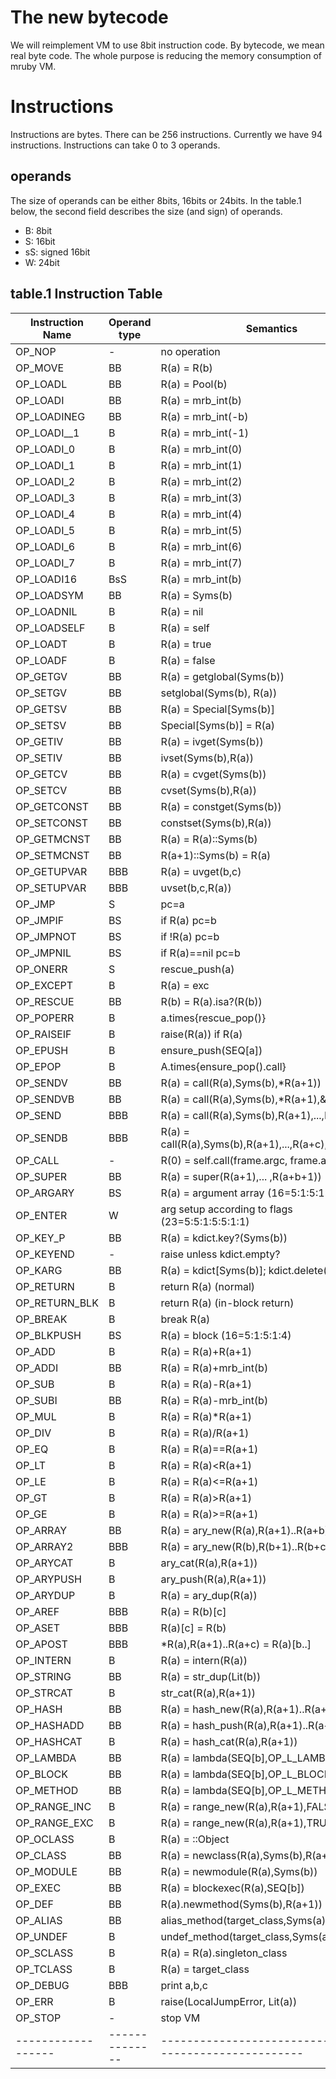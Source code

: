 # The new bytecode

We will reimplement VM to use 8bit instruction code. By
bytecode, we mean real byte code. The whole purpose is
reducing the memory consumption of mruby VM.

# Instructions

Instructions are bytes. There can be 256 instructions. Currently we
have 94 instructions. Instructions can take 0 to 3 operands.

## operands

The size of operands can be either 8bits, 16bits or 24bits.
In the table.1 below, the second field describes the size (and
sign) of operands.

* B: 8bit
* S: 16bit
* sS: signed 16bit
* W: 24bit

## table.1 Instruction Table

| Instruction Name | Operand type | Semantics                                              |
|------------------|--------------|--------------------------------------------------------|
| OP_NOP           | -            | no operation                                           |
| OP_MOVE          | BB           | R(a) = R(b)                                            |
| OP_LOADL         | BB           | R(a) = Pool(b)                                         |
| OP_LOADI         | BB           | R(a) = mrb_int(b)                                      |
| OP_LOADINEG      | BB           | R(a) = mrb_int(-b)                                     |
| OP_LOADI__1      | B            | R(a) = mrb_int(-1)                                     |
| OP_LOADI_0       | B            | R(a) = mrb_int(0)                                      |
| OP_LOADI_1       | B            | R(a) = mrb_int(1)                                      |
| OP_LOADI_2       | B            | R(a) = mrb_int(2)                                      |
| OP_LOADI_3       | B            | R(a) = mrb_int(3)                                      |
| OP_LOADI_4       | B            | R(a) = mrb_int(4)                                      |
| OP_LOADI_5       | B            | R(a) = mrb_int(5)                                      |
| OP_LOADI_6       | B            | R(a) = mrb_int(6)                                      |
| OP_LOADI_7       | B            | R(a) = mrb_int(7)                                      |
| OP_LOADI16       | BsS          | R(a) = mrb_int(b)                                      |
| OP_LOADSYM       | BB           | R(a) = Syms(b)                                         |
| OP_LOADNIL       | B            | R(a) = nil                                             |
| OP_LOADSELF      | B            | R(a) = self                                            |
| OP_LOADT         | B            | R(a) = true                                            |
| OP_LOADF         | B            | R(a) = false                                           |
| OP_GETGV         | BB           | R(a) = getglobal(Syms(b))                              |
| OP_SETGV         | BB           | setglobal(Syms(b), R(a))                               |
| OP_GETSV         | BB           | R(a) = Special[Syms(b)]                                |
| OP_SETSV         | BB           | Special[Syms(b)] = R(a)                                |
| OP_GETIV         | BB           | R(a) = ivget(Syms(b))                                  |
| OP_SETIV         | BB           | ivset(Syms(b),R(a))                                    |
| OP_GETCV         | BB           | R(a) = cvget(Syms(b))                                  |
| OP_SETCV         | BB           | cvset(Syms(b),R(a))                                    |
| OP_GETCONST      | BB           | R(a) = constget(Syms(b))                               |
| OP_SETCONST      | BB           | constset(Syms(b),R(a))                                 |
| OP_GETMCNST      | BB           | R(a) = R(a)::Syms(b)                                   |
| OP_SETMCNST      | BB           | R(a+1)::Syms(b) = R(a)                                 |
| OP_GETUPVAR      | BBB          | R(a) = uvget(b,c)                                      |
| OP_SETUPVAR      | BBB          | uvset(b,c,R(a))                                        |
| OP_JMP           | S            | pc=a                                                   |
| OP_JMPIF         | BS           | if R(a) pc=b                                           |
| OP_JMPNOT        | BS           | if !R(a) pc=b                                          |
| OP_JMPNIL        | BS           | if R(a)==nil pc=b                                      |
| OP_ONERR         | S            | rescue_push(a)                                         |
| OP_EXCEPT        | B            | R(a) = exc                                             |
| OP_RESCUE        | BB           | R(b) = R(a).isa?(R(b))                                 |
| OP_POPERR        | B            | a.times{rescue_pop()}                                  |
| OP_RAISEIF       | B            | raise(R(a)) if R(a)                                    |
| OP_EPUSH         | B            | ensure_push(SEQ[a])                                    |
| OP_EPOP          | B            | A.times{ensure_pop().call}                             |
| OP_SENDV         | BB           | R(a) = call(R(a),Syms(b),*R(a+1))                      |
| OP_SENDVB        | BB           | R(a) = call(R(a),Syms(b),*R(a+1),&R(a+2))              |
| OP_SEND          | BBB          | R(a) = call(R(a),Syms(b),R(a+1),...,R(a+c))            |
| OP_SENDB         | BBB          | R(a) = call(R(a),Syms(b),R(a+1),...,R(a+c),&R(a+c+1))  |
| OP_CALL          | -            | R(0) = self.call(frame.argc, frame.argv)               |
| OP_SUPER         | BB           | R(a) = super(R(a+1),... ,R(a+b+1))                     |
| OP_ARGARY        | BS           | R(a) = argument array (16=5:1:5:1:4)                   |
| OP_ENTER         | W            | arg setup according to flags (23=5:5:1:5:5:1:1)        |
| OP_KEY_P         | BB           | R(a) = kdict.key?(Syms(b))                             |
| OP_KEYEND        | -            | raise unless kdict.empty?                              |
| OP_KARG          | BB           | R(a) = kdict[Syms(b)]; kdict.delete(Syms(b))           |
| OP_RETURN        | B            | return R(a) (normal)                                   |
| OP_RETURN_BLK    | B            | return R(a) (in-block return)                          |
| OP_BREAK         | B            | break R(a)                                             |
| OP_BLKPUSH       | BS           | R(a) = block (16=5:1:5:1:4)                            |
| OP_ADD           | B            | R(a) = R(a)+R(a+1)                                     |
| OP_ADDI          | BB           | R(a) = R(a)+mrb_int(b)                                 |
| OP_SUB           | B            | R(a) = R(a)-R(a+1)                                     |
| OP_SUBI          | BB           | R(a) = R(a)-mrb_int(b)                                 |
| OP_MUL           | B            | R(a) = R(a)*R(a+1)                                     |
| OP_DIV           | B            | R(a) = R(a)/R(a+1)                                     |
| OP_EQ            | B            | R(a) = R(a)==R(a+1)                                    |
| OP_LT            | B            | R(a) = R(a)<R(a+1)                                     |
| OP_LE            | B            | R(a) = R(a)<=R(a+1)                                    |
| OP_GT            | B            | R(a) = R(a)>R(a+1)                                     |
| OP_GE            | B            | R(a) = R(a)>=R(a+1)                                    |
| OP_ARRAY         | BB           | R(a) = ary_new(R(a),R(a+1)..R(a+b))                    |
| OP_ARRAY2        | BBB          | R(a) = ary_new(R(b),R(b+1)..R(b+c))                    |
| OP_ARYCAT        | B            | ary_cat(R(a),R(a+1))                                   |
| OP_ARYPUSH       | B            | ary_push(R(a),R(a+1))                                  |
| OP_ARYDUP        | B            | R(a) = ary_dup(R(a))                                   |
| OP_AREF          | BBB          | R(a) = R(b)[c]                                         |
| OP_ASET          | BBB          | R(a)[c] = R(b)                                         |
| OP_APOST         | BBB          | *R(a),R(a+1)..R(a+c) = R(a)[b..]                       |
| OP_INTERN        | B            | R(a) = intern(R(a))                                    |
| OP_STRING        | BB           | R(a) = str_dup(Lit(b))                                 |
| OP_STRCAT        | B            | str_cat(R(a),R(a+1))                                   |
| OP_HASH          | BB           | R(a) = hash_new(R(a),R(a+1)..R(a+b))                   |
| OP_HASHADD       | BB           | R(a) = hash_push(R(a),R(a+1)..R(a+b))                  |
| OP_HASHCAT       | B            | R(a) = hash_cat(R(a),R(a+1))                           |
| OP_LAMBDA        | BB           | R(a) = lambda(SEQ[b],OP_L_LAMBDA)                      |
| OP_BLOCK         | BB           | R(a) = lambda(SEQ[b],OP_L_BLOCK)                       |
| OP_METHOD        | BB           | R(a) = lambda(SEQ[b],OP_L_METHOD)                      |
| OP_RANGE_INC     | B            | R(a) = range_new(R(a),R(a+1),FALSE)                    |
| OP_RANGE_EXC     | B            | R(a) = range_new(R(a),R(a+1),TRUE)                     |
| OP_OCLASS        | B            | R(a) = ::Object                                        |
| OP_CLASS         | BB           | R(a) = newclass(R(a),Syms(b),R(a+1))                   |
| OP_MODULE        | BB           | R(a) = newmodule(R(a),Syms(b))                         |
| OP_EXEC          | BB           | R(a) = blockexec(R(a),SEQ[b])                          |
| OP_DEF           | BB           | R(a).newmethod(Syms(b),R(a+1))                         |
| OP_ALIAS         | BB           | alias_method(target_class,Syms(a),Syms(b))             |
| OP_UNDEF         | B            | undef_method(target_class,Syms(a))                     |
| OP_SCLASS        | B            | R(a) = R(a).singleton_class                            |
| OP_TCLASS        | B            | R(a) = target_class                                    |
| OP_DEBUG         | BBB          | print a,b,c                                            |
| OP_ERR           | B            | raise(LocalJumpError, Lit(a))                          |
| OP_STOP          | -            | stop VM                                                |
|------------------|--------------|--------------------------------------------------------|
